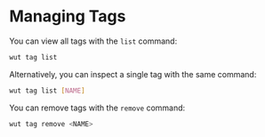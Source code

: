# Managing Tags

You can view all tags with the `list` command:

```sh
wut tag list
```

Alternatively, you can inspect a single tag with the same command:

```sh
wut tag list [NAME]
```

You can remove tags with the `remove` command:

```sh
wut tag remove <NAME>
```
